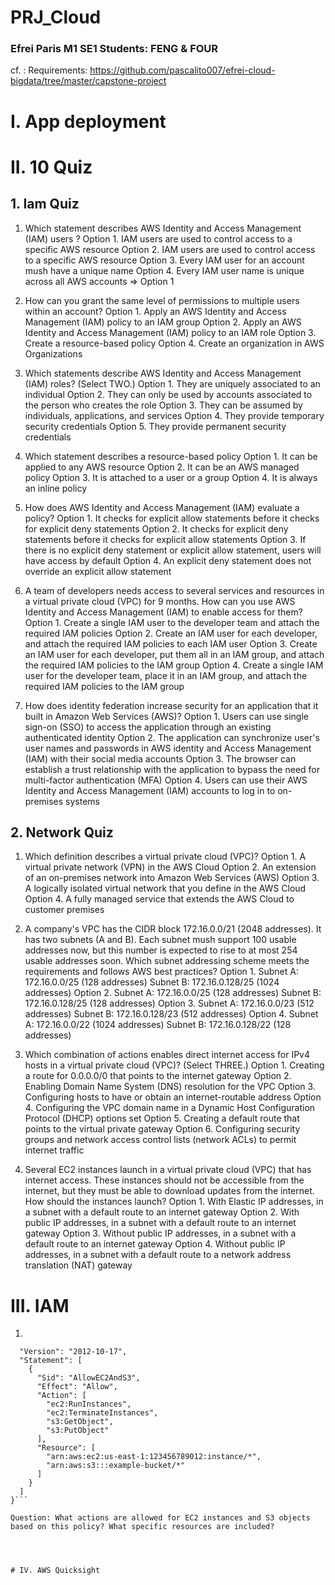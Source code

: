 # PRJ_Cloud
### Efrei Paris M1 SE1 Students: FENG & FOUR
cf. : Requirements: https://github.com/pascalito007/efrei-cloud-bigdata/tree/master/capstone-project

# I. App deployment




# II. 10 Quiz
## 1. Iam Quiz
1. Which statement describes AWS Identity and Access Management (IAM) users ?
Option 1. IAM users are used to control access to a specific AWS resource
Option 2. IAM users are used to control access to a specific AWS resource
Option 3. Every IAM user for an account mush have a unique name
Option 4. Every IAM user name is unique across all AWS accounts
=> Option 1 

2. How can you grant the same level of permissions to multiple users within an account?
Option 1. Apply an AWS Identity and Access Management (IAM) policy to an IAM group
Option 2. Apply an AWS Identity and Access Management (IAM) policy to an IAM role
Option 3. Create a resource-based policy
Option 4. Create an organization in AWS Organizations

3. Which statements describe AWS Identity and Access Management (IAM) roles? (Select TWO.)
Option 1. They are uniquely associated to an individual
Option 2. They can only be used by accounts associated to the person who creates the role
Option 3. They can be assumed by individuals, applications, and services
Option 4. They provide temporary security credentials
Option 5. They provide permanent security credentials

4. Which statement describes a resource-based policy
Option 1. It can be applied to any AWS resource
Option 2. It can be an AWS managed policy
Option 3. It is attached to a user or a group
Option 4. It is always an inline policy

5. How does AWS Identity and Access Management (IAM) evaluate a policy?
Option 1. It checks for explicit allow statements before it checks for explicit deny statements
Option 2. It checks for explicit deny statements before it checks for explicit allow statements
Option 3. If there is no explicit deny statement or explicit allow statement, users will have access by default
Option 4. An explicit deny statement does not override an explicit allow statement

6. A team of developers needs access to several services and resources in a virtual private cloud (VPC) for 9 months. How can you use AWS Identity and Access Management (IAM) to enable access for them?
Option 1. Create a single IAM user to the developer team and attach the required IAM policies
Option 2. Create an IAM user for each developer, and attach the required IAM policies to each IAM user
Option 3. Create an IAM user for each developer, put them all in an IAM group, and attach the required IAM policies to the IAM group
Option 4. Create a single IAM user for the developer team, place it in an IAM group, and attach the required IAM policies to the IAM group

7. How does identity federation increase security for an application that it built in Amazon Web Services (AWS)?
Option 1. Users can use single sign-on (SSO) to access the application through an existing authenticated identity
Option 2. The application can synchronize user's user names and passwords in AWS identity and Access Management (IAM) with their social media accounts
Option 3. The browser can establish a trust relationship with the application to bypass the need for multi-factor authentication (MFA)
Option 4. Users can use their AWS Identity and Access Management (IAM) accounts to log in to on-premises systems

## 2. Network Quiz
1. Which definition describes a virtual private cloud (VPC)?
Option 1. A virtual private network (VPN) in the AWS Cloud
Option 2. An extension of an on-premises network into Amazon Web Services (AWS)
Option 3. A logically isolated virtual network that you define in the AWS Cloud
Option 4. A fully managed service that extends the AWS Cloud to customer premises

2. A company's VPC has the CIDR block 172.16.0.0/21 (2048 addresses). It has two subnets (A and B). Each subnet mush support 100 usable addresses now, but this number is expected to rise to at most 254 usable addresses soon. Which subnet addressing scheme meets the requirements and follows AWS best practices?
Option 1. Subnet A: 172.16.0.0/25 (128 addresses) Subnet B: 172.16.0.128/25 (1024 addresses)
Option 2. Subnet A: 172.16.0.0/25 (128 addresses) Subnet B: 172.16.0.128/25 (128 addresses)
Option 3. Subnet A: 172.16.0.0/23 (512 addresses) Subnet B: 172.16.0.128/23 (512 addresses)
Option 4. Subnet A: 172.16.0.0/22 (1024 addresses) Subnet B: 172.16.0.128/22 (128 addresses)

3. Which combination of actions enables direct internet access for IPv4 hosts in a virtual private cloud (VPC)? (Select THREE.)
Option 1. Creating a route for 0.0.0.0/0 that points to the internet gateway
Option 2. Enabling Domain Name System (DNS) resolution for the VPC
Option 3. Configuring hosts to have or obtain an internet-routable address
Option 4. Configuring the VPC domain name in a Dynamic Host Configuration Protocol (DHCP) options set
Option 5. Creating a default route that points to the virtual private gateway
Option 6. Configuring security groups and network access control lists (network ACLs) to permit internet traffic

4. Several EC2 instances launch in a virtual private cloud (VPC) that has internet access. These instances should not be accessible from the internet, but they must be able to download updates from the internet. How should the instances launch?
Option 1. With Elastic IP addresses, in a subnet with a default route to an internet gateway
Option 2. With public IP addresses, in a subnet with a default route to an internet gateway
Option 3. Without public IP addresses, in a subnet with a default route to an internet gateway
Option 4. Without public IP addresses, in a subnet with a default route to a network address translation (NAT) gateway



# III. IAM
1. 
```{
  "Version": "2012-10-17",
  "Statement": [
    {
      "Sid": "AllowEC2AndS3",
      "Effect": "Allow",
      "Action": [
        "ec2:RunInstances",
        "ec2:TerminateInstances",
        "s3:GetObject",
        "s3:PutObject"
      ],
      "Resource": [
        "arn:aws:ec2:us-east-1:123456789012:instance/*",
        "arn:aws:s3:::example-bucket/*"
      ]
    }
  ]
}```

Question: What actions are allowed for EC2 instances and S3 objects based on this policy? What specific resources are included?




# IV. AWS Quicksight


